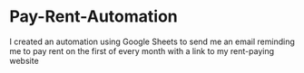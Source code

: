 # Pay-Rent-Automation
I created an automation using Google Sheets to send me an email reminding me to pay rent on the first of every month with a link to my rent-paying website
